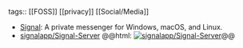 tags:: [[FOSS]] [[privacy]] [[Social/Media]]

- [Signal](https://signal.org/): A private messenger for Windows, macOS, and Linux.
- [signalapp/Signal-Server](https://github.com/signalapp/Signal-Server)
  @@html: <a href="https://github.com/signalapp/Signal-Server/"><img src="https://github-readme-stats-astronomer.vercel.app/api/pin/?username=signalapp&repo=Signal-Server&theme=tokyonight" alt="signalapp/Signal-Server"/></a>@@